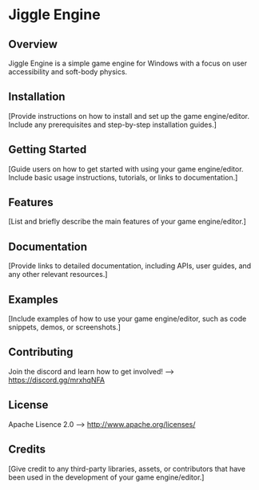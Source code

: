 # Jiggle Engine

## Overview
Jiggle Engine is a simple game engine for Windows with a focus on user accessibility and soft-body physics.

## Installation
[Provide instructions on how to install and set up the game engine/editor. Include any prerequisites and step-by-step installation guides.]

## Getting Started
[Guide users on how to get started with using your game engine/editor. Include basic usage instructions, tutorials, or links to documentation.]

## Features
[List and briefly describe the main features of your game engine/editor.]

## Documentation
[Provide links to detailed documentation, including APIs, user guides, and any other relevant resources.]

## Examples
[Include examples of how to use your game engine/editor, such as code snippets, demos, or screenshots.]

## Contributing
Join the discord and learn how to get involved! --> https://discord.gg/mrxhqNFA
## License
Apache Lisence 2.0 --> http://www.apache.org/licenses/

## Credits
[Give credit to any third-party libraries, assets, or contributors that have been used in the development of your game engine/editor.]

